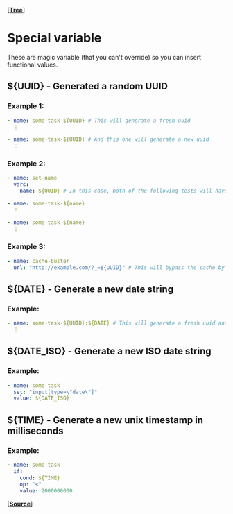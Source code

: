 [**[Tree](https://github.com/freaker2k7/ui-data-driven-tests)**]


# Special variable

These are magic variable (that you can't override) so you can insert functional values.


## ${UUID} - Generated a random UUID

### Example 1:

```yaml
- name: some-task-${UUID} # This will generate a fresh uuid
  ⋮

- name: some-task-${UUID} # And this one will generate a new uuid
  ⋮
```


### Example 2:

```yaml
- name: set-name
  vars:
    name: ${UUID} # In this case, both of the following tests will have the same name

- name: some-task-${name}
  ⋮

- name: some-task-${name}
  ⋮
```


### Example 3:

```yaml
- name: cache-buster
  url: "http://example.com/?_=${UUID}" # This will bypass the cache by force
```


## ${DATE} - Generate a new date string

### Example:

```yaml
- name: some-task-${UUID}:${DATE} # This will generate a fresh uuid and date
  ⋮
```


## ${DATE_ISO} - Generate a new ISO date string

### Example:

```yaml
- name: some-task
  set: "input[type=\"date\"]"
  value: ${DATE_ISO}
```


## ${TIME} - Generate a new unix timestamp in milliseconds

### Example:

```yaml
- name: some-task
  if:
    cond: ${TIME}
    op: "<"
    value: 2000000000
```


[**[Source](https://github.com/freaker2k7/ui-data-driven-tests/blob/master/5-Extras.md)**]
